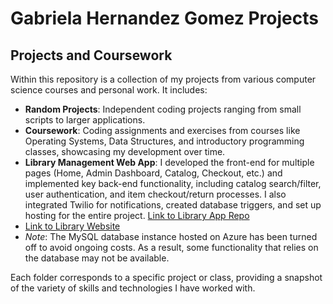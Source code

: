 # Gabriela Hernandez Gomez Projects

## Projects and Coursework

Within this repository is a collection of my projects from various computer science courses and personal work. It includes:

- **Random Projects**: Independent coding projects ranging from small scripts to larger applications.
- **Coursework**: Coding assignments and exercises from courses like Operating Systems, Data Structures, and introductory programming classes, showcasing my development over time.
- **Library Management Web App**: I developed the front-end for multiple pages (Home, Admin Dashboard, Catalog, Checkout, etc.) and implemented key back-end functionality, including catalog search/filter, user authentication, and item checkout/return processes. I also integrated Twilio for notifications, created database triggers, and set up hosting for the entire project. [Link to Library App Repo](https://github.com/Gabyc5/Team7-Library-Database.git)
- [Link to Library Website](https://cougarchronicles.vercel.app/)
- *Note*: The MySQL database instance hosted on Azure has been turned off to avoid ongoing costs. As a result, some functionality that relies on the database may not be available.

Each folder corresponds to a specific project or class, providing a snapshot of the variety of skills and technologies I have worked with.
